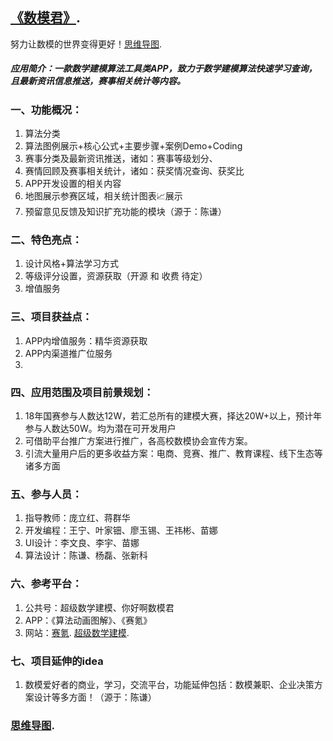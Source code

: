 ## [《数模君》](https://www.processon.com/view/5cf42f77e4b05d5b38c2800d).
努力让数模的世界变得更好！[思维导图](https://www.processon.com/view/5cf42f77e4b05d5b38c2800d).
##### 应用简介：一款数学建模算法工具类APP，致力于数学建模算法快速学习查询，且最新资讯信息推送，赛事相关统计等内容。
### 一、功能概况：
1. 算法分类
2. 算法图例展示+核心公式+主要步骤+案例Demo+Coding
3. 赛事分类及最新资讯推送，诸如：赛事等级划分、
4. 赛情回顾及赛事相关统计，诸如：获奖情况查询、获奖比
5. APP开发设置的相关内容
6. 地图展示参赛区域，相关统计图表📈展示
7. 预留意见反馈及知识扩充功能的模块（源于：陈谦）
### 二、特色亮点：
1. 设计风格+算法学习方式
2. 等级评分设置，资源获取（开源 和 收费  待定）
3. 增值服务
### 三、项目获益点：
1. APP内增值服务：精华资源获取
2. APP内渠道推广位服务
3. 
### 四、应用范围及项目前景规划：
1. 18年国赛参与人数达12W，若汇总所有的建模大赛，择达20W+以上，预计年参与人数达50W。均为潜在可开发用户
2. 可借助平台推广方案进行推广，各高校数模协会宣传方案。
3. 引流大量用户后的更多收益方案：电商、竞赛、推广、教育课程、线下生态等诸多方面
### 五、参与人员：
1. 指导教师：庞立红、蒋群华
2. 开发编程：王宁、叶家钿、廖玉锡、王祎彬、苗娜
3. UI设计：李文良、李宇、苗娜
4. 算法设计：陈谦、杨磊、张新科

### 六、参考平台：
1. 公共号：超级数学建模、你好啊数模君
2. APP：《算法动画图解》、《赛氪》
3. 网站：[赛氪](http://www.saikr.com/).    [超级数学建模](http://www.cjsxjm.com/).


### 七、项目延伸的idea
1. 数模爱好者的商业，学习，交流平台，功能延伸包括：数模兼职、企业决策方案设计等多方面！（源于：陈谦）

### [思维导图](https://www.processon.com/view/5cf42f77e4b05d5b38c2800d).
